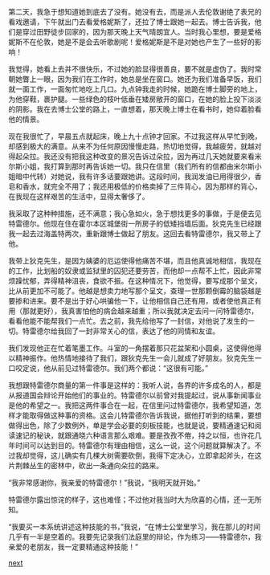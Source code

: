 
第二天，我急于想知道她到底去了没有。她没有去，而是派人去伦敦谢绝了表兄的看戏邀请，下午就出门去看爱格妮斯了，还拉了博士跟她一起去。博士告诉我，他们是穿过田野徒步回家的，因为那天晚上天气晴朗宜人。当时我心里想，要是爱格妮斯不在伦敦，她是不是会去听歌剧呢！爱格妮斯是不是对她也产生了一些好的影响！

我觉得，她看上去并不很快乐，不过她的脸显得很善良，要不就是虚伪了。我时常朝她瞥上一眼，因为我们在工作时，她总是坐在窗口。她还为我们准备早饭，我们就一面工作，一面匆忙地吃上几口。九点钟我走的时候，她跪在博士脚旁的地上，为他穿鞋，裹护腿。一些绿色的枝叶低垂在矮房敞开的窗口，在她的脸上投下淡淡的阴影。我在去博士公堂的路上，一直想着，那天晚上博士在看书时，她仰着脸看他的情景。

现在我很忙了，早晨五点就起床，晚上九十点钟才回家。不过我这样从早忙到晚，却感到极大的满意。从来不为任何原因慢慢走路，热切地觉得，我越疲劳，就越对得起朵拉。我还没有把我这种改变的景况告诉过朵拉，因为再过几天她就要来看米尔斯小姐，我打算到那时再告诉她一切。我只在信里（我们所有的信都由米尔斯小姐暗中代转）对她说，我有许多话要跟她讲。这段时间，我润发油已用得很少，香皂和香水，就完全不用了；我还用极低的价格卖掉了三件背心，因为那样的背心，在我现在这样艰苦的生活中，显得太奢侈了。

我采取了这种种措施，还不满意；我心急如火，急于想找更多的事做，于是便去见特雷德尔。他现在住在霍尔本区城堡街一所房子的低矮挡墙后面。狄克先生已经跟我一起去过海盖特两次，重新跟博士做起了朋友。这回去看特雷德尔，我又带上了他。

我带上狄克先生，是因为姨婆的厄运使得他痛苦不堪，而且他真诚地相信，我现在的工作，比划船的奴隶或监狱里的囚犯还要劳苦，而他却一点帮不上忙，因此非常烦躁忧郁，弄得精神沮丧，食欲不振。在这种情况下，他觉得，要写成那个呈文，比从前更加不可能了。他越是想卖力地写那个呈文，查理一世那颗倒霉的脑袋越是要掺和进来。要不是出于好心哄骗他一下，让他相信自己还有用，或者使他真正有用（那就更好），我真害怕他的病会越来越重；所以我就决定去问一问特雷德尔，看看他能不能帮我们一点忙。去之前，我先给他写了一封信，对他说了发生的一切。特雷德尔给我回了一封非常关心的信，表达了他的同情和友谊。

我们发现他正在忙着笔墨工作。斗室的一角摆着那只花盆架和小圆桌，这使得他得以精神振作。他热情地接待了我们，跟狄克先生一会儿就成了好朋友。狄克先生一口咬定说，他从前见过特雷德尔。我们两个都说：“这很有可能。”

我想跟特雷德尔商量的第一件事是这样的：我听人说，各界的许多成名的人，都是从报道国会辩论开始他们的事业的。特雷德尔以前曾对我提起过，说从事新闻事业是他的希望之一。我把这两件事合在一起，在信里问过特雷德尔，我希望知道，怎样才能取得做这种事的资格。这会儿特雷德尔告诉我说，据他打听到的结果，要想做得出色，除了少数例外，单是学会必要的刻板技能，也就是说，要精通速记和阅读速记的秘诀，就跟通晓六种语言那么艰难。要是孜孜不倦，持之以恒，也许花几年时间可以达到目的。特雷德尔有理由相信，这么一说，这个问题就算解决了。不过我却觉得，这儿确实有几棵大树需要砍倒，我得下定决心，立即拿起斧头，在这片荆棘丛生的密林中，砍出一条通向朵拉的路来。

“我非常感谢你，我亲爱的特雷德尔！”我说，“我明天就开始。”

特雷德尔露出惊诧的样子，这也难怪；不过他对我当时大为欣喜的心情，还一无所知。

“我要买一本系统讲述这种技能的书，”我说，“在博士公堂里学习，我在那儿的时间几乎有一半是空着的。我要先记录我们法庭里的辩论，作为练习——特雷德尔，我亲爱的老朋友，我一定要精通这种技能！”

[next](page467)